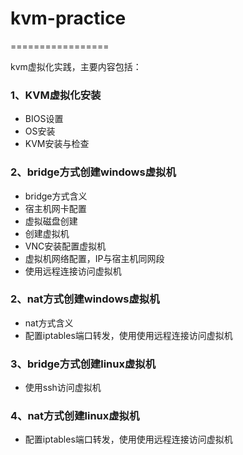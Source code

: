 # kvm-practice
=================

kvm虚拟化实践，主要内容包括：
### 1、KVM虚拟化安装    
* BIOS设置
* OS安装
* KVM安装与检查

### 2、bridge方式创建windows虚拟机    
* bridge方式含义
* 宿主机网卡配置
* 虚拟磁盘创建
* 创建虚拟机
* VNC安装配置虚拟机
* 虚拟机网络配置，IP与宿主机同网段
* 使用远程连接访问虚拟机

### 2、nat方式创建windows虚拟机  
* nat方式含义
* 配置iptables端口转发，使用使用远程连接访问虚拟机

### 3、bridge方式创建linux虚拟机
* 使用ssh访问虚拟机

### 4、nat方式创建linux虚拟机
* 配置iptables端口转发，使用使用远程连接访问虚拟机


